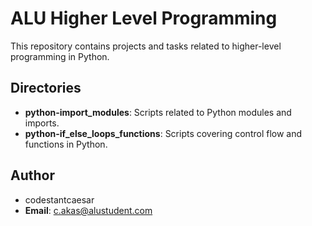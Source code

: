 # ALU Higher Level Programming

This repository contains projects and tasks related to higher-level programming in Python.

## Directories

- **python-import_modules**: Scripts related to Python modules and imports.
- **python-if_else_loops_functions**: Scripts covering control flow and functions in Python.

## Author

- codestantcaesar
- **Email**: c.akas@alustudent.com
